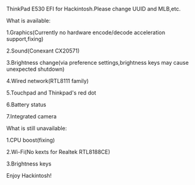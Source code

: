  ThinkPad E530 EFI for Hackintosh.Please change UUID and MLB,etc.
 
  What is available:
  
  1.Graphics(Currently no hardware encode/decode acceleration support,fixing)
  
  2.Sound(Conexant CX20571)
  
  3.Brightness change(via preference settings,brightness keys may cause unexpected shutdown)
  
  4.Wired network(RTL8111 family)
 
  5.Touchpad and Thinkpad's red dot

  6.Battery status

  7.Integrated camera
  
  What is still unavailable:
  
  1.CPU boost(fixing)
  
  2.Wi-Fi(No kexts for Realtek RTL8188CE)
  
  3.Brightness keys

 Enjoy Hackintosh!
